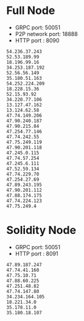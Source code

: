 # Full Node
* GRPC port: 50051
* P2P network port: 18888
* HTTP port : 8090
```
54.236.37.243
52.53.189.99
18.196.99.16
34.253.187.192
52.56.56.149
35.180.51.163
54.252.224.209
18.228.15.36
52.15.93.92
34.220.77.106
13.127.47.162
13.124.62.58
47.74.149.206
47.90.240.187
47.90.215.84
47.254.77.146
47.74.242.55
47.75.249.119
47.90.201.118
47.245.0.115
47.74.57.254
47.245.6.111
47.52.59.134
47.74.229.70
47.254.27.69
47.89.243.195
47.90.201.112
47.88.174.175
47.74.224.123
47.75.249.4
```

# Solidity Node
* GRPC port: 50051
* HTTP port : 8091
```
47.89.187.247
47.74.41.160
47.75.10.71
47.88.60.225
47.251.48.82
47.74.147.80
34.234.164.105
18.221.34.0
35.178.11.0
35.180.18.107
```
